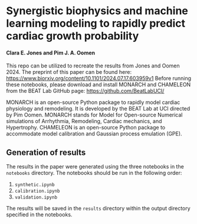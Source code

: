 # Synergistic biophysics and machine learning modeling to rapidly predict cardiac growth probability
#### Clara E. Jones and Pim J. A. Oomen

This repo can be utilized to recreate the results from Jones and Oomen 2024. The preprint of this paper can be found here: https://www.biorxiv.org/content/10.1101/2024.07.17.603959v1 
Before running these notebooks, please download and install MONARCH and CHAMELEON from the BEAT Lab GitHub page: https://github.com/BeatLabUCI/

MONARCH is an open-source Python package to rapidly model cardiac physiology and remodeling. It is developed by the BEAT Lab at UCI directed by Pim Oomen. MONARCH stands for Model for Open-source Numerical simulations of Arrhythmia, Remodeling, Cardiac mechanics, and Hypertrophy.
CHAMELEON is an open-source Python package to accommodate model calibration and Gaussian process emulation (GPE).

## Generation of results
The results in the paper were generated using the three notebooks in the `notebooks` directory. The notebooks should be run in the following order:
1. `synthetic.ipynb`
2. `calibration.ipynb`
3. `validation.ipynb`

The results will be saved in the `results` directory within the output directory specified in the notebooks.